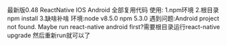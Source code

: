 最新版0.48 ReactNative IOS Android 全部复用代码  使用:  1.npm环境  2.根目录npm install  3.缺啥补啥  环境:node v8.5.0 npm 5.3.0 遇到问题:Android project not found. Maybe run react-native android first?需要根目录运行react-native upgrade  然后重新run就可以了
